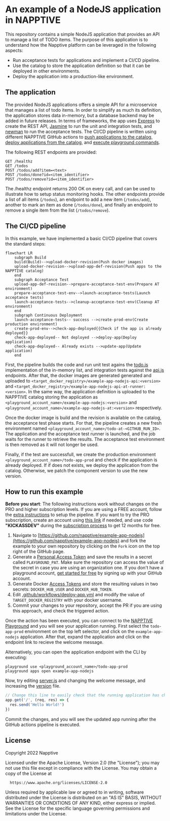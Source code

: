 # An example of a NodeJS application in NAPPTIVE

This repository contains a simple NodeJS application that provides an API to manage a list of TODO items. The purpose of this application is to understand how the Napptive platform can be leveraged in the following aspects:

* Run acceptance tests for applications and implement a CI/CD pipeline.
* Use the catalog to store the application definition so that it can be deployed in other environments.
* Deploy the application into a production-like environment.

## The application

The provided NodeJS applications offers a simple API for a microservice that manages a list of todo items. In order to simplify as much its definition, the application stores data in-memory, but a database backend may be added in future releases. In terms of frameworks, the app uses [Express](https://expressjs.com/) to create the REST API, [Jasmine](https://jasmine.github.io/) to run the unit and integration tests, and [newman](https://github.com/postmanlabs/newman) to run the acceptance tests. The CI/CD pipeline is written using different NAPPTIVE GitHub actions to [push applications to the catalog](https://github.com/napptive-actions/catalog-push-action), [deploy applications from the catalog](https://github.com/napptive-actions/catalog-deploy-action), and [execute playground commands](https://github.com/napptive-actions/playground-github-action).

The following REST endpoints are provided:

```
GET /healthz
GET /todos
POST /todos/add?item=<text>
POST /todos/done?id=<item_identifier>
POST /todos/remove?id=<item_identifier>
```

The /healthz endpoint returns 200 OK on every call, and can be used to illustrate how to setup status monitoring hooks. The other endpoints provide a list of all items (`/todos`), an endpoint to add a new item (`/todos/add`), another to mark an item as done (`/todos/done`), and finally an endpoint to remove a single item from the list (`/todos/remove`).

## The CI/CD pipeline

In this example, we have implemented a basic CI/CD pipeline that covers the standard steps:

```mermaid
flowchart LR
    subgraph Build
    build(Build)-->upload-docker-revision(Push docker images)
    upload-docker-revision-->upload-app-def-revision(Push apps to the NAPPTIVE catalog)
    end
    subgraph Acceptance Test
    upload-app-def-revision-->prepare-acceptance-test-env(Prepare AT environment)
    prepare-acceptance-test-env-->launch-acceptance-tests(Launch acceptance tests)
    launch-acceptance-tests-->cleanup-acceptance-test-env(Cleanup AT environment)
    end
    subgraph Continuous Deployment
    launch-acceptance-tests-- success -->create-prod-env(Create production environment)
    create-prod-env-->check-app-deployed{{Check if the app is already deployed}}
    check-app-deployed-- Not deployed -->deploy-app(Deploy application)
    check-app-deployed-- Already exists -->update-app(Update application)
    end
```

First, the pipeline builds the code and run unit test agains the [todo.js](todo/todos.js) implementation of the in-memory list, and integration tests against the [api.js](routes/api.js) endpoints. After that, the docker images are generated generated and uploaded to `<target_docker_registry>/example-app-nodejs-api:<version>` and `<target_docker_registry>/example-app-nodejs-api-at-runner:<version>`. In the same way, the application definition is uploaded to the NAPPTIVE catalog storing the application as `<playground_account_name>/example-app-nodejs:<version>` and `<playground_account_name>/example-app-nodejs-at:<version>` respectively.

Once the docker image is build and the revision is available on the catalog, the acceptance test phase starts. For that, the pipeline creates a new fresh environment named `<playground_account_name>/todo-at-<GITHUB_RUN_ID>`. The application and the acceptance test runner is launched, and the job waits for the runner to retrieve the results. The acceptance test environment is then removed as it will not longer be used.

Finally, if the test are successfull, we create the production environment `<playground_account_name>/todo-app-prod` and check if the application is already deployed. If if does not exists, we deploy the application from the catalog. Otherwise, we patch the component version to use the new version.

## How to run this example

**Before you start**: The following instructions work without changes on the PRO and higher subscription levels. If you are using a FREE account, follow the [extra instructions](./extra_instructions.md) to setup the pipeline. If you want to try the PRO subscription, create an account using [this link](https://playground.napptive.dev/login?&campaign_source=github) if needed, and use code **"KICKASSDEV"** during the [subscription process](https://docs.napptive.com/Subscription.html#using-discount-coupon) to get 12 months for free.

1. Navigate to [https://github.com/napptive/example-app-nodejs](https://github.com/napptive/example-app-nodejs) and fork the example to your own repository by clicking on the `Fork` icon on the top right of the GitHub page.
2. Generate a [Personal Access Token](https://docs.napptive.com/guides/04.5.Using_personal_access_tokens.html) and save the results in a secret called `PLAYGROUND_PAT`. Make sure the repository can access the value of the secret in case you are using an organization one. If you don't have a playground account, [get started for free](https://playground.napptive.dev) by signing up with your GitHub account.
3. Generate Docker [Access Tokens](https://docs.docker.com/docker-hub/access-tokens/) and store the resulting values in two secrets: `DOCKER_HUB_USER` and `DOCKER_HUB_TOKEN`.
4. Edit [.github/workflows/deploy-app.yml](.github/workflows/deploy-app.yml) and modify the value of `TARGET_DOCKER_REGISTRY` with your docker username.
5. Commit your changes to your repository, accept the PR if you are using this approach, and check the triggered action.

Once the action has been executed, you can connect to the [NAPPTIVE Playground](https://playground.napptive.dev) and you will see your application running. First select the `todo-app-prod` environment on the top left selector, and click on the `example-app-nodejs` application. After that, expand the application and click on the endpoint link to recieve the welcome message.

Alternatively, you can open the application endpoint with the CLI by executing:

```
playground use <playground_account_name>/todo-app-prod
playground apps open example-app-nodejs
```

Now, try editing [server.js](server.js) and changing the welcome message, and increasing the [version](version) file.

```js
// Change this line to easily check that the running application has changed.
app.get('/', (req, res) => {
  res.send('Hello World!')
})
```

Commit the changes, and you will see the updated app running after the GitHub actions pipeline is executed.

## License

 Copyright 2022 Napptive

 Licensed under the Apache License, Version 2.0 (the "License");
 you may not use this file except in compliance with the License.
 You may obtain a copy of the License at

      https://www.apache.org/licenses/LICENSE-2.0

 Unless required by applicable law or agreed to in writing, software
 distributed under the License is distributed on an "AS IS" BASIS,
 WITHOUT WARRANTIES OR CONDITIONS OF ANY KIND, either express or implied.
 See the License for the specific language governing permissions and
 limitations under the License.